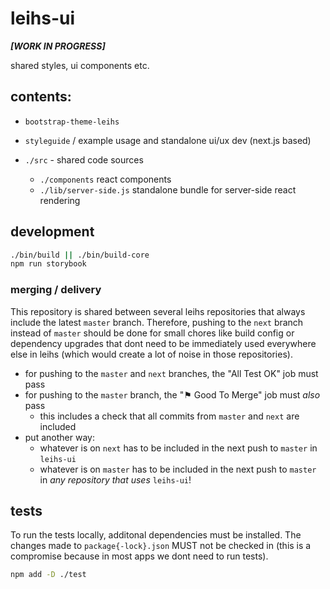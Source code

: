 # leihs-ui

**_[WORK IN PROGRESS]_**

shared styles, ui components etc.

## contents:

- `bootstrap-theme-leihs`
- `styleguide` / example usage and standalone ui/ux dev (next.js based)

- `./src` - shared code sources
  - `./components` react components
  - `./lib/server-side.js` standalone bundle for server-side react rendering

## development

```sh
./bin/build || ./bin/build-core
npm run storybook
```

### merging / delivery

This repository is shared between several leihs repositories that always include the latest `master` branch.
Therefore, pushing to the `next` branch instead of `master` should be done for small chores like build config or dependency upgrades that dont need to be immediately used everywhere else in leihs (which would create a lot of noise in those repositories).

- for pushing to the `master` and `next` branches, the "All Test OK" job must pass
- for pushing to the `master` branch, the "⚑ Good To Merge" job must _also_ pass
  - this includes a check that all commits from `master` and `next` are included
- put another way:
  - whatever is on `next` has to be included in the next push to `master` in `leihs-ui`
  - whatever is on `master` has to be included in the next push to `master` in _any repository that uses_ `leihs-ui`!

## tests

To run the tests locally, additonal dependencies must be installed.
The changes made to `package{-lock}.json` MUST not be checked in (this is a compromise because in most apps we dont need to run tests).

```bash
npm add -D ./test
```
